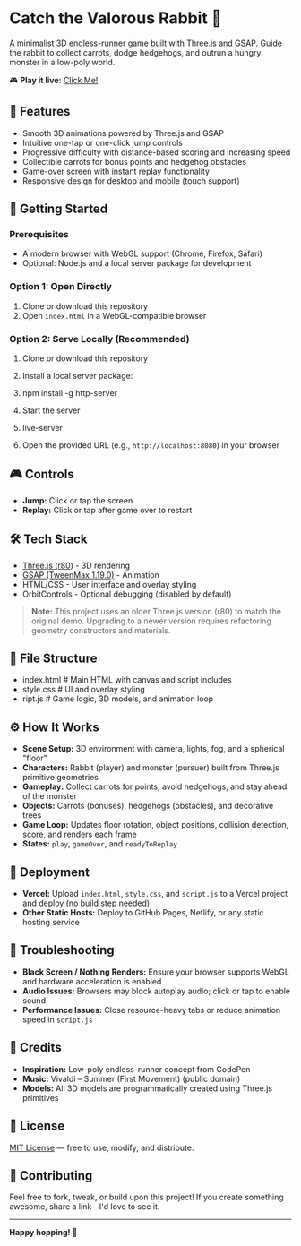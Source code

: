 # Catch the Valorous Rabbit 🐇

A minimalist 3D endless-runner game built with Three.js and GSAP. Guide the rabbit to collect carrots, dodge hedgehogs, and outrun a hungry monster in a low-poly world.

🎮 **Play it live:** [Click Me!](https://the-rabbit.vercel.app/)

## 🎯 Features

- Smooth 3D animations powered by Three.js and GSAP
- Intuitive one-tap or one-click jump controls
- Progressive difficulty with distance-based scoring and increasing speed
- Collectible carrots for bonus points and hedgehog obstacles
- Game-over screen with instant replay functionality
- Responsive design for desktop and mobile (touch support)

## 🚀 Getting Started

### Prerequisites
- A modern browser with WebGL support (Chrome, Firefox, Safari)
- Optional: Node.js and a local server package for development

### Option 1: Open Directly
1. Clone or download this repository
2. Open `index.html` in a WebGL-compatible browser

### Option 2: Serve Locally (Recommended)
1. Clone or download this repository
2. Install a local server package:
3. npm install -g http-server
4. Start the server
5. live-server

4. Open the provided URL (e.g., `http://localhost:8080`) in your browser

## 🎮 Controls

- **Jump:** Click or tap the screen
- **Replay:** Click or tap after game over to restart

## 🛠️ Tech Stack

- [Three.js (r80)](https://threejs.org/) - 3D rendering
- [GSAP (TweenMax 1.19.0)](https://greensock.com/gsap/) - Animation
- HTML/CSS - User interface and overlay styling
- OrbitControls - Optional debugging (disabled by default)

> **Note:** This project uses an older Three.js version (r80) to match the original demo. Upgrading to a newer version requires refactoring geometry constructors and materials.

## 📁 File Structure
 -  index.html # Main HTML with canvas and script includes
 -   style.css # UI and overlay styling
 -  ript.js # Game logic, 3D models, and animation loop


## ⚙️ How It Works

- **Scene Setup:** 3D environment with camera, lights, fog, and a spherical "floor"
- **Characters:** Rabbit (player) and monster (pursuer) built from Three.js primitive geometries
- **Gameplay:** Collect carrots for points, avoid hedgehogs, and stay ahead of the monster
- **Objects:** Carrots (bonuses), hedgehogs (obstacles), and decorative trees
- **Game Loop:** Updates floor rotation, object positions, collision detection, score, and renders each frame
- **States:** `play`, `gameOver`, and `readyToReplay`

## 🚀 Deployment

- **Vercel:** Upload `index.html`, `style.css`, and `script.js` to a Vercel project and deploy (no build step needed)
- **Other Static Hosts:** Deploy to GitHub Pages, Netlify, or any static hosting service

## 🔧 Troubleshooting

- **Black Screen / Nothing Renders:** Ensure your browser supports WebGL and hardware acceleration is enabled
- **Audio Issues:** Browsers may block autoplay audio; click or tap to enable sound
- **Performance Issues:** Close resource-heavy tabs or reduce animation speed in `script.js`

## 🙏 Credits

- **Inspiration:** Low-poly endless-runner concept from CodePen
- **Music:** Vivaldi – Summer (First Movement) (public domain)
- **Models:** All 3D models are programmatically created using Three.js primitives

## 📄 License

[MIT License](LICENSE) — free to use, modify, and distribute.

## 🤝 Contributing

Feel free to fork, tweak, or build upon this project! If you create something awesome, share a link—I'd love to see it.

---

**Happy hopping! 🐇**

